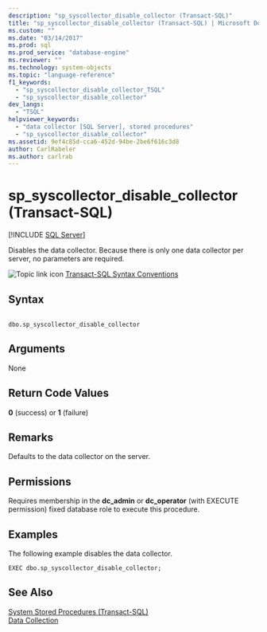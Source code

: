 ```yaml
---
description: "sp_syscollector_disable_collector (Transact-SQL)"
title: "sp_syscollector_disable_collector (Transact-SQL) | Microsoft Docs"
ms.custom: ""
ms.date: "03/14/2017"
ms.prod: sql
ms.prod_service: "database-engine"
ms.reviewer: ""
ms.technology: system-objects
ms.topic: "language-reference"
f1_keywords: 
  - "sp_syscollector_disable_collector_TSQL"
  - "sp_syscollector_disable_collector"
dev_langs: 
  - "TSQL"
helpviewer_keywords: 
  - "data collector [SQL Server], stored procedures"
  - "sp_syscollector_disable_collector"
ms.assetid: 9ef4c85d-cca6-452d-94be-2be6f616c3d8
author: CarlRabeler
ms.author: carlrab
---
```

# sp_syscollector_disable_collector (Transact-SQL)
[!INCLUDE [SQL Server](../../includes/applies-to-version/sqlserver.md)]

  Disables the data collector. Because there is only one data collector per server, no parameters are required.  
  
 ![Topic link icon](../../database-engine/configure-windows/media/topic-link.gif "Topic link icon") [Transact-SQL Syntax Conventions](../../t-sql/language-elements/transact-sql-syntax-conventions-transact-sql.md)  
  
## Syntax  
  
```  
  
dbo.sp_syscollector_disable_collector   
```  
  
## Arguments  
 None  
  
## Return Code Values  
 **0** (success) or **1** (failure)  
  
## Remarks  
 Defaults to the data collector on the server.  
  
## Permissions  
 Requires membership in the **dc_admin** or **dc_operator** (with EXECUTE permission) fixed database role to execute this procedure.  
  
## Examples  
 The following example disables the data collector.  
  
```  
EXEC dbo.sp_syscollector_disable_collector;  
```  
  
## See Also  
 [System Stored Procedures &#40;Transact-SQL&#41;](../../relational-databases/system-stored-procedures/system-stored-procedures-transact-sql.md)   
 [Data Collection](../../relational-databases/data-collection/data-collection.md)  
  
  

